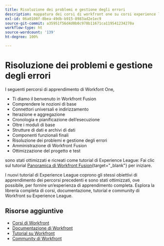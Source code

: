 ```yaml
---
title: Risoluzione dei problemi e gestione degli errori
description: mappatura dei corsi di workfront one su corsi experience league
exl-id: 06a0108f-8bea-49db-b915-8983ad2e1ec9
source-git-commit: a35951f56d4d0b0c978b11671ca119541234270a
workflow-type: ht
source-wordcount: '139'
ht-degree: 100%

---
```


# Risoluzione dei problemi e gestione degli errori

I seguenti percorsi di apprendimento di Workfont One,

* Ti diamo il benvenuto in Workfront Fusion
* Comprendere le nozioni di base
* Connettori universali e indirizzamento
* Iterazione e aggregazione
* Cronologia e pianificazione dell’esecuzione
* Oltre i moduli di base
* Strutture di dati e archivi di dati
* Componenti funzionali finali
* Risoluzione dei problemi e gestione degli errori
* Amministrazione di Workfront Fusion
* Ottimizzazione del progetto e test

sono stati ottimizzati e ricreati come tutorial di Experience League: Fai clic sul tutorial [Panoramica di Workfront Fusion](https://experienceleague.adobe.com/docs/workfront-learn/tutorials-workfront/fusion/welcome-to-workfront-fusion/workfront-fusion-overview.html?lang=it){target="_blank"} per iniziare.

I nuovi tutorial di Experience League coprono gli stessi obiettivi di apprendimento dei percorsi precedenti e sono stati ottimizzati, ove possibile, per fornire un’esperienza di apprendimento completa.  Esplora la libreria completa di corsi, documentazione, tutorial e community di Workfront su Experience League.

## Risorse aggiuntive

* [Corsi di Workfront](https://experienceleague.adobe.com/?lang=it&amp;Solution=Workfront#courses)
* [Documentazione di Workfront](https://experienceleague.adobe.com/docs/workfront.html?lang=it)
* [Tutorial su Workfront](https://experienceleague.adobe.com/docs/workfront-learn/tutorials-workfront/home.html?lang=it)
* [Community di Workfront](https://experienceleaguecommunities.adobe.com/t5/workfront/ct-p/workfront)
